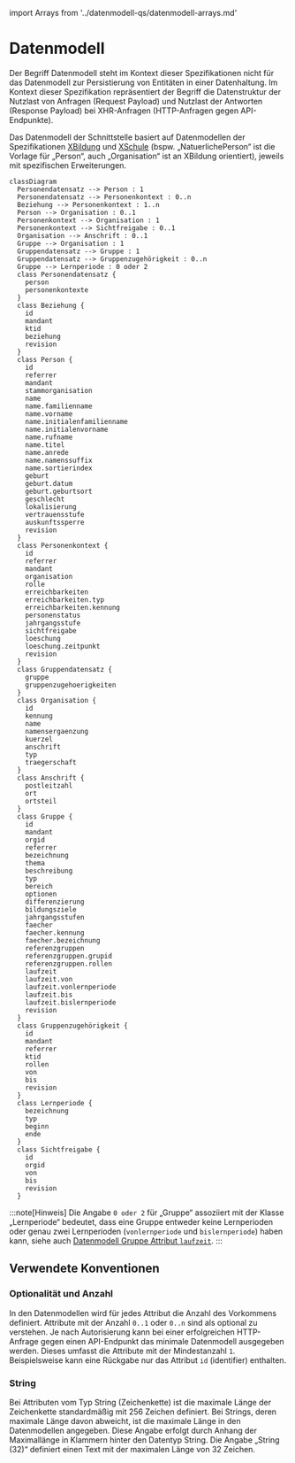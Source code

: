 import Arrays from '../datenmodell-qs/datenmodell-arrays.md'

# Datenmodell

Der Begriff Datenmodell steht im Kontext dieser Spezifikationen nicht für das Datenmodell zur Persistierung von
Entitäten in einer Datenhaltung. Im Kontext dieser Spezifikation repräsentiert der Begriff die Datenstruktur
der Nutzlast von Anfragen (Request Payload) und Nutzlast der Antworten (Response Payload)
bei XHR-Anfragen (HTTP-Anfragen gegen API-Endpunkte).

Das Datenmodell der Schnittstelle basiert auf Datenmodellen der Spezifikationen [XBildung][1] und
[XSchule][2] (bspw. „NatuerlichePerson“ ist die Vorlage für „Person“, auch „Organisation“ ist an XBildung orientiert),
jeweils mit spezifischen Erweiterungen.

```mermaid
classDiagram
  Personendatensatz --> Person : 1
  Personendatensatz --> Personenkontext : 0..n
  Beziehung --> Personenkontext : 1..n
  Person --> Organisation : 0..1
  Personenkontext --> Organisation : 1
  Personenkontext --> Sichtfreigabe : 0..1
  Organisation --> Anschrift : 0..1
  Gruppe --> Organisation : 1
  Gruppendatensatz --> Gruppe : 1
  Gruppendatensatz --> Gruppenzugehörigkeit : 0..n
  Gruppe --> Lernperiode : 0 oder 2
  class Personendatensatz {
    person
    personenkontexte
  }
  class Beziehung {
    id
    mandant
    ktid
    beziehung
    revision
  }
  class Person {
    id
    referrer
    mandant
    stammorganisation
    name
    name.familienname
    name.vorname
    name.initialenfamilienname
    name.initialenvorname
    name.rufname
    name.titel
    name.anrede
    name.namenssuffix
    name.sortierindex
    geburt
    geburt.datum
    geburt.geburtsort
    geschlecht
    lokalisierung
    vertrauensstufe
    auskunftssperre
    revision
  }
  class Personenkontext {
    id
    referrer
    mandant
    organisation
    rolle
    erreichbarkeiten
    erreichbarkeiten.typ
    erreichbarkeiten.kennung
    personenstatus
    jahrgangsstufe
    sichtfreigabe
    loeschung
    loeschung.zeitpunkt
    revision
  }
  class Gruppendatensatz {
    gruppe
    gruppenzugehoerigkeiten
  }
  class Organisation {
    id
    kennung
    name
    namensergaenzung
    kuerzel
    anschrift
    typ
    traegerschaft
  }
  class Anschrift {
    postleitzahl
    ort
    ortsteil
  }
  class Gruppe {
    id
    mandant
    orgid
    referrer
    bezeichnung
    thema
    beschreibung
    typ
    bereich
    optionen
    differenzierung
    bildungsziele
    jahrgangsstufen
    faecher
    faecher.kennung
    faecher.bezeichnung
    referenzgruppen
    referenzgruppen.grupid
    referenzgruppen.rollen
    laufzeit
    laufzeit.von
    laufzeit.vonlernperiode
    laufzeit.bis
    laufzeit.bislernperiode
    revision
  }
  class Gruppenzugehörigkeit {
    id
    mandant
    referrer
    ktid
    rollen
    von
    bis
    revision
  }
  class Lernperiode {
    bezeichnung
    typ
    beginn
    ende
  }
  class Sichtfreigabe {
    id
    orgid
    von
    bis
    revision
  }
```

:::note[Hinweis]
Die Angabe `0 oder 2` für „Gruppe“ assoziiert mit der Klasse „Lernperiode“ bedeutet, dass eine Gruppe entweder
keine Lernperioden oder genau zwei Lernperioden (`vonlernperiode` und `bislernperiode`) haben kann, siehe auch
[Datenmodell Gruppe Attribut `laufzeit`](./gruppe.md).
:::

<Arrays />

## Verwendete Konventionen

###	Optionalität und Anzahl

In den Datenmodellen wird für jedes Attribut die Anzahl des Vorkommens definiert. Attribute mit der
Anzahl `0..1` oder `0..n` sind als optional zu verstehen. Je nach Autorisierung kann bei einer erfolgreichen
HTTP-Anfrage gegen einen API-Endpunkt das minimale Datenmodell ausgegeben werden. Dieses umfasst die Attribute
mit der Mindestanzahl `1`. Beispielsweise kann eine Rückgabe nur das Attribut `id` (identifier) enthalten.

### String

Bei Attributen vom Typ String (Zeichenkette) ist die maximale Länge der Zeichenkette standardmäßig mit
256 Zeichen definiert. Bei Strings, deren maximale Länge davon abweicht, ist die maximale Länge in den
Datenmodellen angegeben. Diese Angabe erfolgt durch Anhang der Maximallänge in Klammern hinter den Datentyp String.
Die Angabe „String (32)“ definiert einen Text mit der maximalen Länge von 32 Zeichen.

[1]: https://www.xrepository.de/details/urn:xoev-de:xbildung-de:def:standard:xbildung
[2]: https://www.xrepository.de/details/urn:xoev-de:xschule-digital:def:standard:xschule
